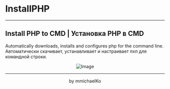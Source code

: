 # InstallPHP
***
## Install PHP to CMD | Установка PHP в CMD
Automatically downloads, installs and configures php for the command line.  
Автоматически скачивает, устанавливает и настраивает пхп для командной строки.

<div align="center">
<img alt="Image" src="https://github.com/mmichaelKo/InstallPHP/blob/main/Image.png"/>

***
by mmichaelKo
